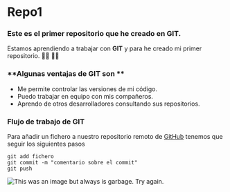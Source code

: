 # Repo1
### **Este es el primer repositorio que he creado en GIT**.
Estamos aprendiendo a trabajar con **GIT** y para he creado mi primer repositorio. :man_student: :technologist:
### **Algunas ventajas de GIT son ** 
- Me permite controlar las versiones de mi código.
- Puedo trabajar en equipo con mis compañeros.
- Aprendo de otros desarrolladores consultando sus repositorios.

### **Flujo de trabajo de GIT**
Para añadir un fichero a nuestro repositorio remoto de [GitHub](https://github.com/Lolotron81) tenemos que seguir los siguientes pasos
```
git add fichero
git commit -m "comentario sobre el commit"
git push
```
![This was an image but always is garbage. Try again.](https://previews.123rf.com/images/feedough/feedough1401/feedough140100102/25033960-positivo-casual-hombre-de-edad-haciendo-las-ok-pulgares-en-se%C3%B1al-de-mano-en-el-fondo-blanco.jpg)


